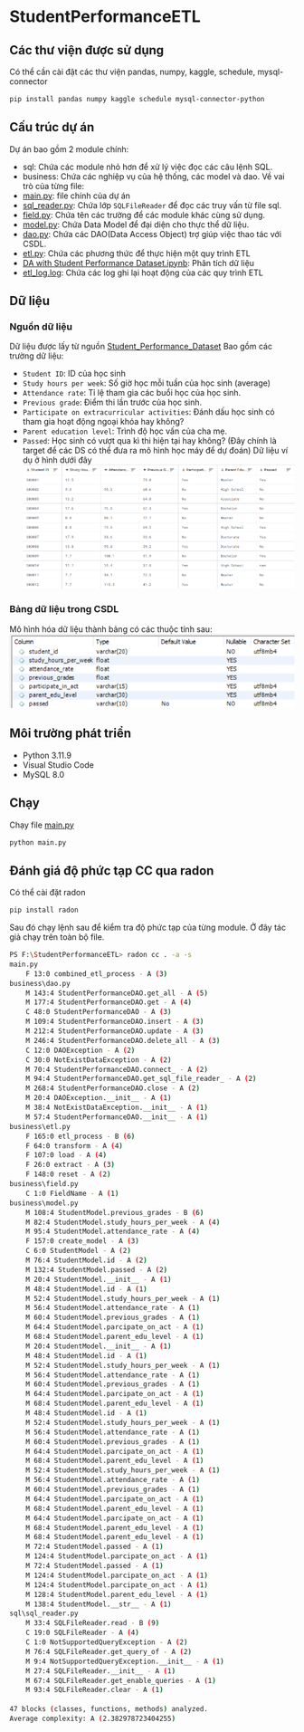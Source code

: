 # StudentPerformanceETL
## Các thư viện được sử dụng
Có thể cần cài đặt các thư viện pandas, numpy, kaggle, schedule, mysql-connector
```bash
pip install pandas numpy kaggle schedule mysql-connector-python
```
## Cấu trúc dự án
Dự án bao gồm 2 module chính:
* sql: Chứa các module nhỏ hơn để xử lý việc đọc các câu lệnh SQL.
* business: Chứa các nghiệp vụ của hệ thống, các model và dao.
Về vai trò của từng file:
* [main.py](main.py): file chính của dự án
* [sql_reader.py](sql/sql_reader.py): Chứa lớp `SQLFileReader` để đọc các truy vấn từ file sql.
* [field.py](business/field.py): Chứa tên các trường để các module khác cùng sử dụng.
* [model.py](business/model.py): Chứa Data Model để đại diện cho thực thể dữ liệu.
* [dao.py](business/dao.py): Chứa các DAO(Data Access Object) trợ giúp việc thao tác với CSDL.
* [etl.py](business/etl.py): Chứa các phương thức để thực hiện một quy trình ETL
* [DA with Student Performance Dataset.ipynb](business/DA%20with%20Student%20Performance%20Dataset.ipynb): Phân tích dữ liệu
* [etl_log.log](business/etl_log.log): Chứa các log ghi lại hoạt động của các quy trình ETL

## Dữ liệu
### Nguồn dữ liệu
Dữ liệu được lấy từ nguồn [Student_Performance_Dataset](https://www.kaggle.com/datasets/souradippal/student-performance-prediction)
Bao gồm các trường dữ liệu:
* `Student ID`: ID của học sinh
* `Study hours per week`: Số giờ học mỗi tuần của học sinh (average)
* `Attendance rate`: Tỉ lệ tham gia các buổi học của học sinh.
* `Previous grade`: Điểm thi lần trước của học sinh.
* `Participate on extracurricular activities`: Đánh dấu học sinh có tham gia hoạt động ngoại khóa hay không?
* `Parent education level`: Trình độ học vấn của cha mẹ.
* `Passed`: Học sinh có vượt qua kì thi hiện tại hay không? (Đây chính là target để các DS có thể đưa ra mô hình học máy để dự đoán)
Dữ liệu ví dụ ở hình dưới đây
![](resource/data_examples.png)

### Bảng dữ liệu trong CSDL
Mô hình hóa dữ liệu thành bảng có các thuộc tính sau:
![](resource/data_modeling.png)

## Môi trường phát triển
* Python 3.11.9
* Visual Studio Code
* MySQL 8.0

## Chạy 
Chạy file [main.py](main.py)
```bash
python main.py
```

## Đánh giá độ phức tạp CC qua radon
Có thể cài đặt radon
```bash
pip install radon
```
Sau đó chạy lệnh sau để kiểm tra độ phức tạp của từng module. Ở đây tác giả chạy trên toàn bộ file.
```bash
PS F:\StudentPerformanceETL> radon cc . -a -s
main.py
    F 13:0 combined_etl_process - A (3)
business\dao.py
    M 143:4 StudentPerformanceDAO.get_all - A (5)
    M 177:4 StudentPerformanceDAO.get - A (4)
    C 48:0 StudentPerformanceDAO - A (3)
    M 109:4 StudentPerformanceDAO.insert - A (3)
    M 212:4 StudentPerformanceDAO.update - A (3)
    M 246:4 StudentPerformanceDAO.delete_all - A (3)
    C 12:0 DAOException - A (2)
    C 30:0 NotExistDataException - A (2)
    M 70:4 StudentPerformanceDAO.connect_ - A (2)
    M 94:4 StudentPerformanceDAO.get_sql_file_reader_ - A (2)
    M 268:4 StudentPerformanceDAO.close - A (2)
    M 20:4 DAOException.__init__ - A (1)
    M 38:4 NotExistDataException.__init__ - A (1)
    M 57:4 StudentPerformanceDAO.__init__ - A (1)
business\etl.py
    F 165:0 etl_process - B (6)
    F 64:0 transform - A (4)
    F 107:0 load - A (4)
    F 26:0 extract - A (3)
    F 148:0 reset - A (2)
business\field.py
    C 1:0 FieldName - A (1)
business\model.py
    M 108:4 StudentModel.previous_grades - B (6)
    M 82:4 StudentModel.study_hours_per_week - A (4)
    M 95:4 StudentModel.attendance_rate - A (4)
    F 157:0 create_model - A (3)
    C 6:0 StudentModel - A (2)
    M 76:4 StudentModel.id - A (2)
    M 132:4 StudentModel.passed - A (2)
    M 20:4 StudentModel.__init__ - A (1)
    M 48:4 StudentModel.id - A (1)
    M 52:4 StudentModel.study_hours_per_week - A (1)
    M 56:4 StudentModel.attendance_rate - A (1)
    M 60:4 StudentModel.previous_grades - A (1)
    M 64:4 StudentModel.parcipate_on_act - A (1)
    M 68:4 StudentModel.parent_edu_level - A (1)
    M 20:4 StudentModel.__init__ - A (1)
    M 48:4 StudentModel.id - A (1)
    M 52:4 StudentModel.study_hours_per_week - A (1)
    M 56:4 StudentModel.attendance_rate - A (1)
    M 60:4 StudentModel.previous_grades - A (1)
    M 64:4 StudentModel.parcipate_on_act - A (1)
    M 68:4 StudentModel.parent_edu_level - A (1)
    M 48:4 StudentModel.id - A (1)
    M 52:4 StudentModel.study_hours_per_week - A (1)
    M 56:4 StudentModel.attendance_rate - A (1)
    M 60:4 StudentModel.previous_grades - A (1)
    M 64:4 StudentModel.parcipate_on_act - A (1)
    M 68:4 StudentModel.parent_edu_level - A (1)
    M 52:4 StudentModel.study_hours_per_week - A (1)
    M 56:4 StudentModel.attendance_rate - A (1)
    M 60:4 StudentModel.previous_grades - A (1)
    M 64:4 StudentModel.parcipate_on_act - A (1)
    M 68:4 StudentModel.parent_edu_level - A (1)
    M 64:4 StudentModel.parcipate_on_act - A (1)
    M 68:4 StudentModel.parent_edu_level - A (1)
    M 68:4 StudentModel.parent_edu_level - A (1)
    M 72:4 StudentModel.passed - A (1)
    M 124:4 StudentModel.parcipate_on_act - A (1)
    M 72:4 StudentModel.passed - A (1)
    M 124:4 StudentModel.parcipate_on_act - A (1)
    M 124:4 StudentModel.parcipate_on_act - A (1)
    M 128:4 StudentModel.parent_edu_level - A (1)
    M 138:4 StudentModel.__str__ - A (1)
sql\sql_reader.py
    M 33:4 SQLFileReader.read - B (9)
    C 19:0 SQLFileReader - A (4)
    C 1:0 NotSupportedQueryException - A (2)
    M 76:4 SQLFileReader.get_query_of - A (2)
    M 9:4 NotSupportedQueryException.__init__ - A (1)
    M 27:4 SQLFileReader.__init__ - A (1)
    M 67:4 SQLFileReader.get_enable_queries - A (1)
    M 93:4 SQLFileReader.clear - A (1)

47 blocks (classes, functions, methods) analyzed.
Average complexity: A (2.382978723404255)
```